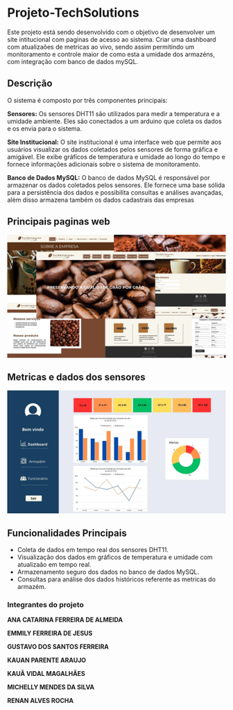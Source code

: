 # Projeto-TechSolutions
Este projeto está sendo desenvolvido com o objetivo de desenvolver um site intitucional com paginas de acesso ao sistema. Criar uma dashboard com atualizaões de metricas ao vivo, sendo assim permitindo um monitoramento e controle maior de como esta a umidade dos armazéns, com integração com banco de dados mySQL.

## Descrição
O sistema é composto por três componentes principais:

**Sensores:** Os sensores DHT11 são utilizados para medir a temperatura e a umidade ambiente. Eles são conectados a um arduino que coleta os dados e os envia para o sistema.

**Site Institucional:** O site institucional é uma interface web que permite aos usuários visualizar os dados coletados pelos sensores de forma gráfica e amigável. Ele exibe gráficos de temperatura e umidade ao longo do tempo e fornece informações adicionais sobre o sistema de monitoramento.

**Banco de Dados MySQL:** O banco de dados MySQL é responsável por armazenar os dados coletados pelos sensores. Ele fornece uma base sólida para a persistência dos dados e possibilita consultas e análises avançadas, além disso armazena também os dados cadastrais das empresas

## Principais paginas web

<img src="/IMG/TechSolutions_site.jpg">

## Metricas e dados dos sensores

<img src="/IMG/Metricas.jpg">

## Funcionalidades Principais

- Coleta de dados em tempo real dos sensores DHT11.
- Visualização dos dados em gráficos de temperatura e umidade com atualizaão em tempo real.
- Armazenamento seguro dos dados no banco de dados MySQL.
- Consultas para análise dos dados históricos referente as metricas do armazém.

### Integrantes do projeto

**ANA CATARINA FERREIRA DE ALMEIDA** <br>

**EMMILY FERREIRA DE JESUS** <br>

**GUSTAVO DOS SANTOS FERREIRA** <br>

**KAUAN PARENTE ARAUJO** <br>

**KAUÃ VIDAL MAGALHÃES**<br>

**MICHELLY MENDES DA SILVA**<br>

**RENAN ALVES ROCHA**<br>
